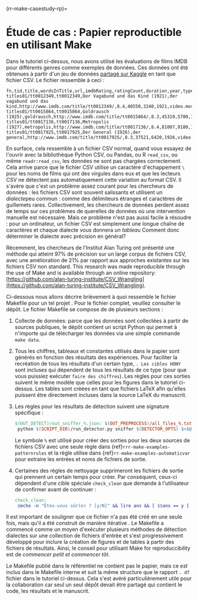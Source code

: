 (rr-make-casestudy-rp)=
# Étude de cas : Papier reproductible en utilisant Make

Dans le tutoriel ci-dessus, nous avons utilisé les évaluations de films IMDB pour différents genres comme exemples de données. Ces données ont été obtenues à partir d'un jeu de données [partagé sur Kaggle](https://www.kaggle.com/orgesleka/imdbmovies#imdb.csv) en tant que fichier CSV. Le fichier ressemble à ceci :

```text
fn,tid,title,wordsInTitle,url,imdbRating,ratingCount,duration,year,type,nrOfWins,nrOfNominations,nrOfPhotos,nrOfNewsArticles,nrOfUserReviews,nrOfGenre,Action,Adult,Adventure,Animation,Biography,Comedy,Crime,Documentary,Drama,Family,Fantasy,FilmNoir,GameShow,History,Horror,Music,Musical,Mystery,News,RealityTV,Romance,SciFi,Short,Sport,TalkShow,Thriller,War,Western
titles01/tt0012349,tt0012349,Der Vagabund und das Kind (1921),der vagabund und das kind,http://www.imdb.com/title/tt0012349/,8.4,40550,3240,1921,video.movie,1,0,19,96,85,3,0,0,0,0,0,1,0,0,1,1,0,0,0,0,0,0,0,0,0,0,0,0,0,0,0,0,0,0
titles01/tt0015864,tt0015864,Goldrausch (1925),goldrausch,http://www.imdb.com/title/tt0015864/,8.3,45319,5700,1925,video.movie,2,1,35,110,122,3,0,0,1,0,0,1,0,0,0,1,0,0,0,0,0,0,0,0,0,0,0,0,0,0,0,0,0,0
titles01/tt0017136,tt0017136,Metropolis (1927),metropolis,http://www.imdb.com/title/tt0017136/,8.4,81007,9180,1927,video.movie,3,4,67,428,376,2,0,0,0,0,0,0,0,0,1,0,0,0,0,0,0,0,0,0,0,0,0,1,0,0,0,0,0,0
titles01/tt0017925,tt0017925,Der General (1926),der general,http://www.imdb.com/title/tt0017925/,8.3,37521,6420,1926,video.movie,1,1,53,123,219,3,1,0,1,0,0,1,0,0,0,0,0,0,0,0,0,0,0,0,0,0,0,0,0,0,0,0,0,0
```

En surface, cela ressemble à un fichier CSV normal, quand vous essayez de l'ouvrir avec la bibliothèque Python CSV, ou Pandas, ou R `read_csv`, ou même `readr:read_csv`, les données ne sont pas chargées correctement. Cela arrive parce que le fichier CSV utilise un caractère d'échappement `\` pour les noms de films qui ont des virgules dans eux et que les lecteurs CSV ne détectent pas automatiquement cette variation au format CSV. Il s'avère que c'est un problème assez courant pour les chercheurs de données : les fichiers CSV sont souvent salissants et utilisent un *dialecte*peu commun : comme des délimiteurs étranges et caractères de guillemets rares.  Collectivement, les chercheurs de données perdent assez de temps sur ces problèmes de querelles de données où une intervention manuelle est nécessaire. Mais ce problème n'est pas aussi facile à résoudre : pour un ordinateur, un fichier CSV est simplement une longue chaîne de caractères et chaque dialecte vous donnera *un tableau* Comment donc déterminer le dialecte avec précision en général?

Récemment, les chercheurs de l'Institut Alan Turing ont présenté une méthode qui atteint 97% de précision sur un large corpus de fichiers CSV, avec une amélioration de 21% par rapport aux approches existantes sur les fichiers CSV non standard. This research was made reproducible through the use of Make and is available through an online repository: [https://github.com/alan-turing-institute/CSV_Wrangling](https://github.com/alan-turing-institute/CSV_Wrangling).

Ci-dessous nous allons décrire brièvement à quoi ressemble le fichier Makefile pour un tel projet .  Pour le fichier complet, veuillez consulter le dépôt. Le fichier Makefile se compose de de plusieurs sections :

1. Collecte de données: parce que les données sont collectées à partir de sources publiques, le dépôt contient un script Python qui permet à n'importe qui de télécharger les données via une simple commande `make data`.

2. Tous les chiffres, tableaux et constantes utilisés dans le papier sont générés en fonction des résultats des expériences. Pour faciliter la recréation de tous les résultats d'un certain type, `. Les cibles HONY` sont incluses qui dépendent de tous les résultats de ce type (pour que vous puissiez exécuter `faire des chiffres`). Les règles pour ces sorties suivent le même modèle que celles pour les figures dans le tutoriel ci-dessus.  Les tables sont créées en tant que fichiers LaTeX afin qu'elles puissent être directement incluses dans la source LaTeX du manuscrit.

3. Les règles pour les résultats de détection suivent une signature spécifique :

   ```makefile
   $(OUT_DETECT)/out_sniffer_%.json: $(OUT_PREPROCESS)/all_files_%.txt
    python $(SCRIPT_DIR)/run_detector.py sniffer $(DETECTOR_OPTS) $<$@
   ```

   Le symbole `%` est utilisé pour créer des sorties pour les deux sources de fichiers CSV avec une seule règle dans {ref}`rrr-make-examples-patternrules` et la règle utilise dans {ref}`rr-make-examples-automaticvar` pour extraire les entrées et noms de fichiers de sortie.

4. Certaines des règles de nettoyage supprimeront les fichiers de sortie qui prennent un certain temps pour créer.  Par conséquent, ceux-ci dépendent d'une cible spéciale `check_clean` que demande à l'utilisateur de confirmer avant de continuer :

   ```makefile
   check_clean:
    @echo -n "Êtes-vous sûr(e) ? [y/N]" && lire ans && [ $$ans == y ]
   ```

Il est important de souligner que ce fichier n'a pas été créé en une seule fois, mais qu'il a été construit de manière itérative . Le Makefile a commencé comme un moyen d'exécuter plusieurs méthodes de détection dialectes sur une collection de fichiers d'entrée et s'est progressivement développé pour inclure la création de figures et de tables à partir des fichiers de résultats. Ainsi, le conseil pour utilisant Make for reproduccibility est de *commencer petit et commencer tôt*.

Le Makefile publié dans le référentiel ne contient pas le papier, mais ce *est* inclus dans le Makefile interne et suit la même structure que le rapport `. df` fichier dans le tutoriel ci-dessus. Cela s'est avéré particulièrement utile pour la collaboration car seul un seul dépôt devait être partagé qui contient le code, les résultats et le manuscrit.
